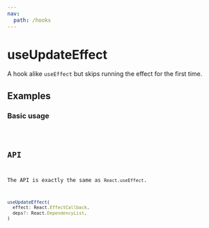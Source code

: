 ```yaml
---
nav:
  path: /hooks
---
```


# useUpdateEffect

A hook alike `useEffect` but skips running the effect for the first time.

## Examples

### Basic usage

<code src="./demo/demo1.tsx" />

## API

The API is exactly the same as `React.useEffect`.

```typescript
useUpdateEffect(
  effect: React.EffectCallback,
  deps?: React.DependencyList,
)
```
